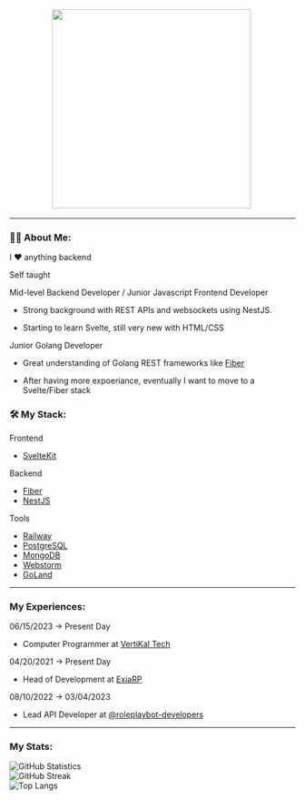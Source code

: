 <div id="header" align="center">
  <img src="https://user-images.githubusercontent.com/49736448/184518247-5c705676-31f1-489c-a9f2-bb487f1d5c65.png" width="350"/>
  <img src="https://komarev.com/ghpvc/?subtosharki&style=flat-square&color=blue" alt=""/>
</div>

---

### :man_technologist: About Me:

I :heart: anything backend

Self taught

Mid-level Backend Developer / Junior Javascript Frontend Developer

- Strong background with REST APIs and websockets using NestJS.

- Starting to learn Svelte, still very new with HTML/CSS

Junior Golang Developer

- Great understanding of Golang REST frameworks like [Fiber](https://github.com/gofiber/fiber)

- After having more expoeriance, eventually I want to move to a Svelte/Fiber stack


### :hammer_and_wrench: My Stack:

Frontend
- [SvelteKit](https://kit.svelte.dev/)

Backend
- [Fiber](https://github.com/gofiber/fiber) 
- [NestJS](https://nestjs.com) 

Tools
- [Railway](https://railway.app/)
- [PostgreSQL](https://www.postgresql.org/)
- [MongoDB](https://www.mongodb.com/)
- [Webstorm](https://www.jetbrains.com/webstorm/)
- [GoLand](https://www.jetbrains.com/go/)

---

### My Experiences:

 06/15/2023 -> Present Day
 - Computer Programmer at [VertiKal Tech](https://vertikaltech.com)
 
 04/20/2021 -> Present Day
 - Head of Development at [ExiaRP](https://discord.gg/PvDaRnCwwe)

 08/10/2022 -> 03/04/2023
 - Lead API Developer at [@roleplaybot-developers](https://github.com/roleplaybot-developers)
---

### My Stats:


![GitHub Statistics](https://github-readme-stats-eight-theta.vercel.app/api?username=subtosharki&show_icons=true&theme=dark&include_all_commits=true&count_private=true)
<br>
![GitHub Streak](http://github-readme-streak-stats.herokuapp.com?user=subtosharki&theme=dark)
<br>
![Top Langs](https://github-readme-stats.vercel.app/api/top-langs/?username=subtosharki&layout=compact&theme=dark)
